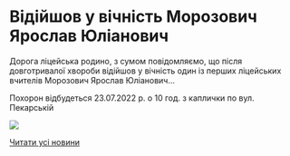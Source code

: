 # Відійшов у вічність Морозович Ярослав Юліанович

Дорога ліцейська родино, з сумом повідомляємо, що після довготривалої хвороби відійшов у вічність один із перших ліцейських вчителів Морозович Ярослав Юліанович...

Похорон відбудеться 23.07.2022 р. о 10 год. з каплички по вул. Пекарській

![](/images/blog/відійшов-у-вічність-морозович-ярослав-юліанович/ярослав-юліанович.png)

[Читати усі новини](/news)
